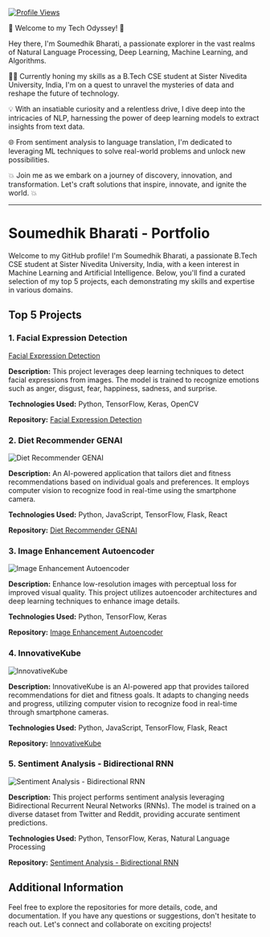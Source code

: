 [![Profile Views](https://komarev.com/ghpvc/?username=YourGitHubUsername&style=flat-square&label=Profile%20Views&color=blueviolet)](https://github.com/Soumedhik)

🚀 Welcome to my Tech Odyssey! 🌟

Hey there, I'm Soumedhik Bharati, a passionate explorer in the vast realms of Natural Language Processing, Deep Learning, Machine Learning, and Algorithms.

👨‍💻 Currently honing my skills as a B.Tech CSE student at Sister Nivedita University, India, I'm on a quest to unravel the mysteries of data and reshape the future of technology.

💡 With an insatiable curiosity and a relentless drive, I dive deep into the intricacies of NLP, harnessing the power of deep learning models to extract insights from text data.

🌐 From sentiment analysis to language translation, I'm dedicated to leveraging ML techniques to solve real-world problems and unlock new possibilities.

💥 Join me as we embark on a journey of discovery, innovation, and transformation. Let's craft solutions that inspire, innovate, and ignite the world. 💥

---

# Soumedhik Bharati - Portfolio

Welcome to my GitHub profile! I'm Soumedhik Bharati, a passionate B.Tech CSE student at Sister Nivedita University, India, with a keen interest in Machine Learning and Artificial Intelligence. Below, you'll find a curated selection of my top 5 projects, each demonstrating my skills and expertise in various domains.

## Top 5 Projects

### 1. Facial Expression Detection

[Facial Expression Detection](https://github.com/Soumedhik/FACIAL-EXPRESSION-DETECTION)

**Description:** This project leverages deep learning techniques to detect facial expressions from images. The model is trained to recognize emotions such as anger, disgust, fear, happiness, sadness, and surprise.

**Technologies Used:** Python, TensorFlow, Keras, OpenCV

**Repository:** [Facial Expression Detection](https://github.com/Soumedhik/FACIAL-EXPRESSION-DETECTION)

### 2. Diet Recommender GENAI

![Diet Recommender GENAI](images/diet_recommender_genai.png)

**Description:** An AI-powered application that tailors diet and fitness recommendations based on individual goals and preferences. It employs computer vision to recognize food in real-time using the smartphone camera.

**Technologies Used:** Python, JavaScript, TensorFlow, Flask, React

**Repository:** [Diet Recommender GENAI](https://github.com/Soumedhik/DIET-RECOMMENDER-GENAI)

### 3. Image Enhancement Autoencoder

![Image Enhancement Autoencoder](images/image_enhancement_autoencoder.png)

**Description:** Enhance low-resolution images with perceptual loss for improved visual quality. This project utilizes autoencoder architectures and deep learning techniques to enhance image details.

**Technologies Used:** Python, TensorFlow, Keras

**Repository:** [Image Enhancement Autoencoder](https://github.com/Soumedhik/Image_Enhancement_Autoencoder)

### 4. InnovativeKube

![InnovativeKube](images/innovativekube.png)

**Description:** InnovativeKube is an AI-powered app that provides tailored recommendations for diet and fitness goals. It adapts to changing needs and progress, utilizing computer vision to recognize food in real-time through smartphone cameras.

**Technologies Used:** Python, JavaScript, TensorFlow, Flask, React

**Repository:** [InnovativeKube](https://github.com/Soumedhik/InnovativeKube)

### 5. Sentiment Analysis - Bidirectional RNN

![Sentiment Analysis - Bidirectional RNN](images/sentiment_analysis_bidirectional_rnn.png)

**Description:** This project performs sentiment analysis leveraging Bidirectional Recurrent Neural Networks (RNNs). The model is trained on a diverse dataset from Twitter and Reddit, providing accurate sentiment predictions.

**Technologies Used:** Python, TensorFlow, Keras, Natural Language Processing

**Repository:** [Sentiment Analysis - Bidirectional RNN](https://github.com/Soumedhik/SentimentAnalysis-BidirectionalRNN)

## Additional Information

Feel free to explore the repositories for more details, code, and documentation. If you have any questions or suggestions, don't hesitate to reach out. Let's connect and collaborate on exciting projects!

